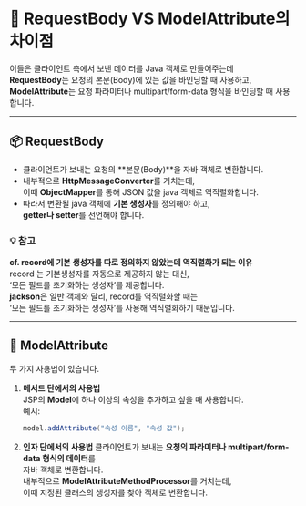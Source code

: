 # 🧩 RequestBody VS ModelAttribute의 차이점

이들은 클라이언트 측에서 보낸 데이터를 Java 객체로 만들어주는데  
**RequestBody**는 요청의 본문(Body)에 있는 값을 바인딩할 때 사용하고,  
**ModelAttribute**는 요청 파라미터나 multipart/form-data 형식을 바인딩할 때 사용합니다.

---

## 📦 RequestBody

- 클라이언트가 보내는 요청의 **본문(Body)**을 자바 객체로 변환합니다.
- 내부적으로 **HttpMessageConverter**를 거치는데,  
  이때 **ObjectMapper**를 통해 JSON 값을 java 객체로 역직렬화합니다.
- 따라서 변환될 java 객체에 **기본 생성자**를 정의해야 하고,  
  **getter나 setter**를 선언해야 합니다.

### 💡 참고

**cf. record에 기본 생성자를 따로 정의하지 않았는데 역직렬화가 되는 이유**  
record 는 기본생성자를 자동으로 제공하지 않는 대신,  
‘모든 필드를 초기화하는 생성자’를 제공합니다.  
**jackson**은 일반 객체와 달리, record를 역직렬화할 때는  
‘모든 필드를 초기화하는 생성자’를 사용해 역직렬화하기 때문입니다.

---

## 🧭 ModelAttribute

두 가지 사용법이 있습니다.

1. **메서드 단에서의 사용법**  
   JSP의 **Model**에 하나 이상의 속성을 추가하고 싶을 때 사용합니다.  
   예시:
   ```java
   model.addAttribute("속성 이름", "속성 값");
   ```
2. **인자 단에서의 사용법**
   클라이언트가 보내는 **요청의 파라미터나 multipart/form-data 형식의 데이터**를  
   자바 객체로 변환합니다.  
   내부적으로 **ModelAttributeMethodProcessor**를 거치는데,  
   이때 지정된 클래스의 생성자를 찾아 객체로 변환합니다.
